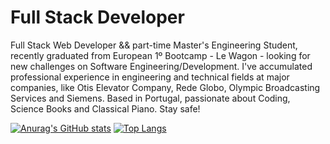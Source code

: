 # Full Stack Developer
Full Stack Web Developer && part-time Master's Engineering Student, recently graduated from European 1º Bootcamp - Le Wagon - looking for new challenges on Software Engineering/Development.
I've accumulated professional experience in engineering and technical fields at major companies, like Otis Elevator Company, Rede Globo, Olympic Broadcasting Services and Siemens.
Based in Portugal, passionate about Coding, Science Books and Classical Piano.
Stay safe!


[![Anurag's GitHub stats](https://github-readme-stats.vercel.app/api?username=thales-gomes&show_icons=true&theme=tokyonight)](https://github.com/anuraghazra/github-readme-stats)
[![Top Langs](https://github-readme-stats.vercel.app/api/top-langs/?username=thales-gomes&layout=compact)](https://github.com/anuraghazra/github-readme-stats)
